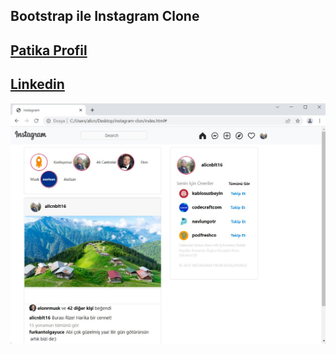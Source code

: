 ## Bootstrap ile Instagram Clone

[Patika Profil](https://app.patika.dev/alicnblt)
---
[Linkedin](https://www.linkedin.com/in/ali-canbolat/)
---
![Image](/assets/instagram-clone.jpg)
